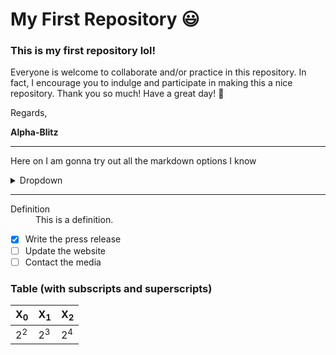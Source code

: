 # My First Repository :smiley:
### This is my first repository lol!

Everyone is welcome to collaborate and/or practice in this repository. In fact, I encourage you to indulge and participate in making this a nice repository. Thank you so much! Have a great day! :monkey:

Regards,

**Alpha-Blitz**

---

Here on I am gonna try out all the markdown options I know

<details>
  <summary> Dropdown </summary>
  
  - **This is BOLD text**
  - _This is Italic_
  - ~This is strikethrough text~
  - > This is a blockquote
  - ` This is code`
  - ```This is highlighted code block ```
  - Nested Lists:
    1. Ordered nested list
        1. This is ordered
        + This is unordered
  - [Link](https://en.wikipedia.org "Wikipedia")
</details>

---

<dl>
  <dt>Definition</dt>
<dd> This is a definition. </dd>
</dl>

- [x] Write the press release
- [ ] Update the website
- [ ] Contact the media

### Table (with subscripts and superscripts)

|X<sub>0</sub>|X<sub>1</sub>|X<sub>2</sub>|
|---|---|---|
|2<sup>2</sup>|2<sup>3</sup>|2<sup>4</sup>|
